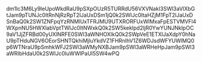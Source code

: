dm1lc3M6Ly9leUpoWkdRaU9pSXpOUzR5TURRdU56VXVNakl3SWl3aVlXbGtJam9pTUNJc0ltRnNjRzRpT2lJaUxDSm1jQ0k2SWlJc0ltaHZjM1FpT2lJaUxDSnBaQ0k2SW1ZNFpqYzRNMlUxTFRJMU9UTXRORFUxWlMxaFpESTVMVFl4WXpnNU5HWXlabVptTWlJc0ltNWxkQ0k2SW5keklpd2ljR0YwYUNJNklpOC9aV1JjZFRBd00yUXlNRFE0SWl3aWNHOXlkQ0k2SWpVeE1ETXlJaXdpY0hNaU9pTHduNGV6OEorSHNTQkhiMjluYkdVZ1FHRnlhV1Z6WDJsdWFYUWlMQ0p6WTNraU9pSmhkWFJ2SWl3aWMyNXBJam9pSWl3aWRHeHpJam9pSWl3aWRIbHdaU0k2SWlJc0luWWlPaUl5SW4wPQ
